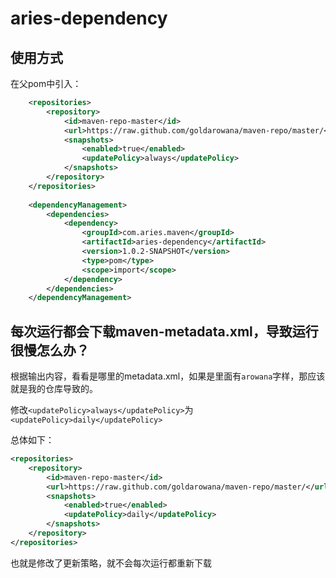 # aries-dependency

## 使用方式

在父pom中引入：
```xml
    <repositories>
        <repository>
            <id>maven-repo-master</id>
            <url>https://raw.github.com/goldarowana/maven-repo/master/</url>
            <snapshots>
                <enabled>true</enabled>
                <updatePolicy>always</updatePolicy>
            </snapshots>
        </repository>
    </repositories>
    
    <dependencyManagement>
        <dependencies>
            <dependency>
                <groupId>com.aries.maven</groupId>
                <artifactId>aries-dependency</artifactId>
                <version>1.0.2-SNAPSHOT</version>
                <type>pom</type>
                <scope>import</scope>
            </dependency>
        </dependencies>
    </dependencyManagement>
```

## 每次运行都会下载maven-metadata.xml，导致运行很慢怎么办？
根据输出内容，看看是哪里的metadata.xml，如果是里面有`arowana`字样，那应该就是我的仓库导致的。

修改```<updatePolicy>always</updatePolicy>```为```<updatePolicy>daily</updatePolicy>```

总体如下：
```xml
<repositories>
    <repository>
        <id>maven-repo-master</id>
        <url>https://raw.github.com/goldarowana/maven-repo/master/</url>
        <snapshots>
            <enabled>true</enabled>
            <updatePolicy>daily</updatePolicy>
        </snapshots>
    </repository>
</repositories>
```
也就是修改了更新策略，就不会每次运行都重新下载